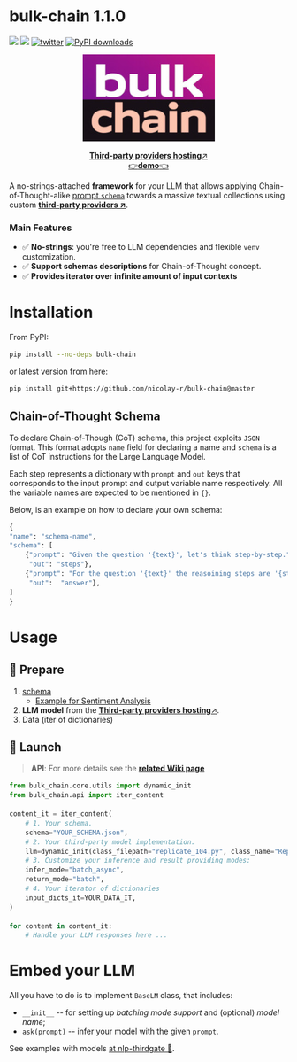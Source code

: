 # bulk-chain 1.1.0
![](https://img.shields.io/badge/Python-3.9-brightgreen.svg)
[![](https://colab.research.google.com/assets/colab-badge.svg)](https://colab.research.google.com/github/nicolay-r/bulk-chain/blob/master/bulk_chain_tutorial.ipynb)
[![twitter](https://img.shields.io/twitter/url/https/shields.io.svg?style=social)](https://x.com/nicolayr_/status/1847969224636961033)
[![PyPI downloads](https://img.shields.io/pypi/dm/bulk-chain.svg)](https://pypistats.org/packages/bulk-chain)

<p align="center">
    <img src="logo.png"/>
</p>

<p align="center">
  <a href="https://github.com/nicolay-r/nlp-thirdgate?tab=readme-ov-file#llm"><b>Third-party providers hosting</b>↗️</a>
  <br>
  <a href="https://github.com/nicolay-r/bulk-chain-shell">👉<b>demo</b>👈</a>
</p>

A no-strings-attached **framework**  for your LLM that allows applying Chain-of-Thought-alike [prompt `schema`](#chain-of-thought-schema) towards a massive textual collections using custom **[third-party providers ↗️](https://github.com/nicolay-r/nlp-thirdgate?tab=readme-ov-file#llm)**.

### Main Features
* ✅ **No-strings**: you're free to LLM dependencies and flexible `venv` customization.
* ✅ **Support schemas descriptions** for Chain-of-Thought concept.
* ✅ **Provides iterator over infinite amount of input contexts**

# Installation

From PyPI: 

```bash
pip install --no-deps bulk-chain
```

or latest version from here:

```bash
pip install git+https://github.com/nicolay-r/bulk-chain@master
```

## Chain-of-Thought Schema

To declare Chain-of-Though (CoT) schema, this project exploits `JSON` format.
This format adopts `name` field for declaring a name and `schema` is a list of CoT instructions for the Large Language Model.

Each step represents a dictionary with `prompt` and `out` keys that corresponds to the input prompt and output variable name respectively.
All the variable names are expected to be mentioned in `{}`.

Below, is an example on how to declare your own schema:

```python
{
"name": "schema-name",
"schema": [
    {"prompt": "Given the question '{text}', let's think step-by-step.", 
     "out": "steps"},
    {"prompt": "For the question '{text}' the reasoining steps are '{steps}'. what would be an answer?", 
     "out":  "answer"},
]
}
```

# Usage

## 🤖 Prepare 

1. [schema](#chain-of-thought-schema)
    * [Example for Sentiment Analysis](test/schema/thor_cot_schema.json)
2. **LLM model** from the [<b>Third-party providers hosting</b>↗️](https://github.com/nicolay-r/nlp-thirdgate?tab=readme-ov-file#llm).
3. Data (iter of dictionaries)

## 🚀 Launch

> **API**: For more details see the [**related Wiki page**](https://github.com/nicolay-r/bulk-chain/wiki)

```python
from bulk_chain.core.utils import dynamic_init
from bulk_chain.api import iter_content

content_it = iter_content(
    # 1. Your schema.              
    schema="YOUR_SCHEMA.json",
    # 2. Your third-party model implementation.
    llm=dynamic_init(class_filepath="replicate_104.py", class_name="Replicate")(api_token="<API-KEY>"),
    # 3. Customize your inference and result providing modes: 
    infer_mode="batch_async", 
    return_mode="batch",
    # 4. Your iterator of dictionaries
    input_dicts_it=YOUR_DATA_IT,
)
    
for content in content_it:
    # Handle your LLM responses here ...
```


# Embed your LLM

All you have to do is to implement `BaseLM` class, that includes:
* `__init__` -- for setting up *batching mode support* and (optional) *model name*;
* `ask(prompt)` -- infer your model with the given `prompt`.

See examples with models [at nlp-thirdgate 🌌](https://github.com/nicolay-r/nlp-thirdgate?tab=readme-ov-file#llm).
